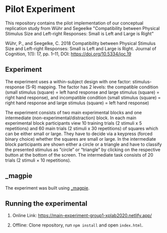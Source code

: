 # Pilot Experiment

This repository contains the pilot implementation of our conceptual replication study from Wühr and Segeelke "Compatibility between Physical Stimulus Size and Left-right Responses: Small is Left and Large is Right"

Wühr, P., and Seegelke, C. 2018 Compatibility between Physical Stimulus Size and Left-right Responses: Small is Left and Large is Right. Journal of Cognition, 1(1): 17, pp. 1–11, DOI: https://doi.org/10.5334/joc.19

## Experiment

The experiment uses a within-subject design with one factor: stimulus-response (S-R) mapping. The factor has 2 levels: the compatible condition (small stimulus (square) = left hand response and large stimulus (square) = right hand response), and incompatible condition (small stimulus (square) = right hand response and large stimulus (square) = left hand response)

The experiment consists of two main experimental blocks and one intermediate (non-experimental/distraction) block. In each main experimental block participants view 10 training trials (2 stimuli x 5 repetitions) and 60 main trials (2 stimuli x 30 repetitions) of squares which can be either small or large. They have to decide via a keypress (forced binary choice) whether the squares are small or large.
In the intermediate block participants are shown either a circle or a triangle and have to classify the presented stimulus as “circle” or “triangle” by clicking on the respective button at the bottom of the screen. The intermediate task consists of 20 trials (2 stimuli × 10 repetitions).

## \_magpie

The experiment was built using [\_magpie](https://magpie-ea.github.io/magpie-site/index.html).

## Running the experimental

1. Online Link: https://main-experiment-group1-xplab2020.netlify.app/

2. Offline: Clone repository, run `npm install` and open `index.html`.
